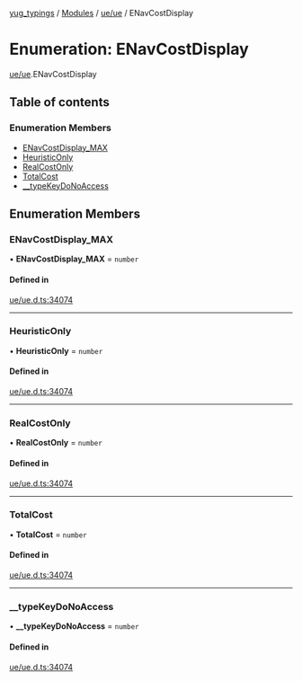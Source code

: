 [yug_typings](../README.md) / [Modules](../modules.md) / [ue/ue](../modules/ue_ue.md) / ENavCostDisplay

# Enumeration: ENavCostDisplay

[ue/ue](../modules/ue_ue.md).ENavCostDisplay

## Table of contents

### Enumeration Members

- [ENavCostDisplay\_MAX](ue_ue.ENavCostDisplay.md#enavcostdisplay_max)
- [HeuristicOnly](ue_ue.ENavCostDisplay.md#heuristiconly)
- [RealCostOnly](ue_ue.ENavCostDisplay.md#realcostonly)
- [TotalCost](ue_ue.ENavCostDisplay.md#totalcost)
- [\_\_typeKeyDoNoAccess](ue_ue.ENavCostDisplay.md#__typekeydonoaccess)

## Enumeration Members

### ENavCostDisplay\_MAX

• **ENavCostDisplay\_MAX** = `number`

#### Defined in

[ue/ue.d.ts:34074](https://github.com/YugMetaverse/yug_typings/blob/25cad34/ue/ue.d.ts#L34074)

___

### HeuristicOnly

• **HeuristicOnly** = `number`

#### Defined in

[ue/ue.d.ts:34074](https://github.com/YugMetaverse/yug_typings/blob/25cad34/ue/ue.d.ts#L34074)

___

### RealCostOnly

• **RealCostOnly** = `number`

#### Defined in

[ue/ue.d.ts:34074](https://github.com/YugMetaverse/yug_typings/blob/25cad34/ue/ue.d.ts#L34074)

___

### TotalCost

• **TotalCost** = `number`

#### Defined in

[ue/ue.d.ts:34074](https://github.com/YugMetaverse/yug_typings/blob/25cad34/ue/ue.d.ts#L34074)

___

### \_\_typeKeyDoNoAccess

• **\_\_typeKeyDoNoAccess** = `number`

#### Defined in

[ue/ue.d.ts:34074](https://github.com/YugMetaverse/yug_typings/blob/25cad34/ue/ue.d.ts#L34074)
